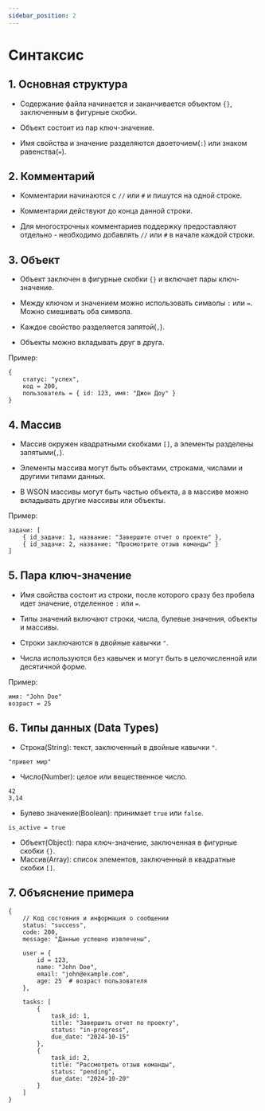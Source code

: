 ```yaml
---
sidebar_position: 2
---
```


# Синтаксис

## 1. Основная структура

- Содержание файла начинается и заканчивается объектом `{}`, заключенным в фигурные скобки.

- Объект состоит из пар ключ-значение.

- Имя свойства и значение разделяются двоеточием(`:`) или знаком равенства(`=`).

## 2. Комментарий

- Комментарии начинаются с `//` или  `#` и пишутся на одной строке.

- Комментарии действуют до конца данной строки.

- Для многострочных комментариев поддержку предоставляют отдельно - необходимо добавлять `//` или `#` в начале каждой строки.

## 3. Объект

- Объект заключен в фигурные скобки `{}` и включает пары ключ-значение.

- Между ключом и значением можно использовать символы `:` или `=`. Можно смешивать оба символа.

- Каждое свойство разделяется запятой(`,`).

- Объекты можно вкладывать друг в друга.

Пример:

```
{
    статус: "успех",
    код = 200,
    пользователь = { id: 123, имя: "Джон Доу" }
}
```

## 4. Массив

- Массив окружен квадратными скобками `[]`, а элементы разделены запятыми(`,`).

- Элементы массива могут быть объектами, строками, числами и другими типами данных.

- В WSON массивы могут быть частью объекта, а в массиве можно вкладывать другие массивы или объекты.

Пример:

```
задачи: [
    { id_задачи: 1, название: "Завершите отчет о проекте" },
    { id_задачи: 2, название: "Просмотрите отзыв команды" }
]
```

## 5. Пара ключ-значение

- Имя свойства состоит из строки, после которого сразу без пробела идет значение, отделенное `:` или `=`.

- Типы значений включают строки, числа, булевые значения, объекты и массивы.

- Строки заключаются в двойные кавычки `"`.

- Числа используются без кавычек и могут быть в целочисленной или десятичной форме.

Пример:

```
имя: "John Doe"
возраст = 25
```

## 6. Типы данных (Data Types)

- Строка(String): текст, заключенный в двойные кавычки `"`.

```
"привет мир"
```

- Число(Number): целое или вещественное число.

```
42
3,14
```

- Булево значение(Boolean): принимает `true` или `false`.

```
is_active = true
```

- Объект(Object): пара ключ-значение, заключенная в фигурные скобки `{}`.
- Массив(Array): список элементов, заключенный в квадратные скобки `[]`.

## 7. Объяснение примера

```ws
{
    // Код состояния и информация о сообщении
    status: "success",
    code: 200,
    message: "Данные успешно извлечены",

    user = {
        id = 123,
        name: "John Doe",
        email: "john@example.com",
        age: 25  # возраст пользователя
    },

    tasks: [
        {
            task_id: 1,
            title: "Завершить отчет по проекту",
            status: "in-progress",
            due_date: "2024-10-15"
        },
        {
            task_id: 2,
            title: "Рассмотреть отзыв команды",
            status: "pending",
            due_date: "2024-10-20"
        }
    ]
}
```